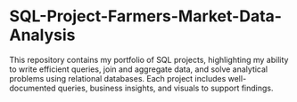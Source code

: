 # SQL-Project-Farmers-Market-Data-Analysis
This repository contains my portfolio of SQL projects, highlighting my ability to write efficient queries, join and aggregate data, and solve analytical problems using relational databases. Each project includes well-documented queries, business insights, and visuals to support findings.
